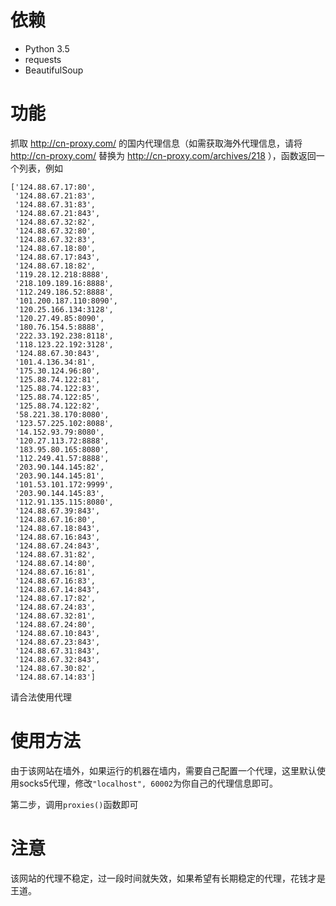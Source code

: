 # 依赖
 - Python 3.5
 - requests
 - BeautifulSoup
 
# 功能
抓取
http://cn-proxy.com/
的国内代理信息（如需获取海外代理信息，请将 http://cn-proxy.com/ 替换为 http://cn-proxy.com/archives/218 ），函数返回一个列表，例如

```
['124.88.67.17:80',
 '124.88.67.21:83',
 '124.88.67.31:83',
 '124.88.67.21:843',
 '124.88.67.32:82',
 '124.88.67.32:80',
 '124.88.67.32:83',
 '124.88.67.18:80',
 '124.88.67.17:843',
 '124.88.67.18:82',
 '119.28.12.218:8888',
 '218.109.189.16:8888',
 '112.249.186.52:8888',
 '101.200.187.110:8090',
 '120.25.166.134:3128',
 '120.27.49.85:8090',
 '180.76.154.5:8888',
 '222.33.192.238:8118',
 '118.123.22.192:3128',
 '124.88.67.30:843',
 '101.4.136.34:81',
 '175.30.124.96:80',
 '125.88.74.122:81',
 '125.88.74.122:83',
 '125.88.74.122:85',
 '125.88.74.122:82',
 '58.221.38.170:8080',
 '123.57.225.102:8088',
 '14.152.93.79:8080',
 '120.27.113.72:8888',
 '183.95.80.165:8080',
 '112.249.41.57:8888',
 '203.90.144.145:82',
 '203.90.144.145:81',
 '101.53.101.172:9999',
 '203.90.144.145:83',
 '112.91.135.115:8080',
 '124.88.67.39:843',
 '124.88.67.16:80',
 '124.88.67.18:843',
 '124.88.67.16:843',
 '124.88.67.24:843',
 '124.88.67.31:82',
 '124.88.67.14:80',
 '124.88.67.16:81',
 '124.88.67.16:83',
 '124.88.67.14:843',
 '124.88.67.17:82',
 '124.88.67.24:83',
 '124.88.67.32:81',
 '124.88.67.24:80',
 '124.88.67.10:843',
 '124.88.67.23:843',
 '124.88.67.31:843',
 '124.88.67.32:843',
 '124.88.67.30:82',
 '124.88.67.14:83']
 ```
 
请合法使用代理

# 使用方法
 
 由于该网站在墙外，如果运行的机器在墙内，需要自己配置一个代理，这里默认使用socks5代理，修改`"localhost", 60002`为你自己的代理信息即可。
 
 第二步，调用`proxies()`函数即可 
 
# 注意
 
 该网站的代理不稳定，过一段时间就失效，如果希望有长期稳定的代理，花钱才是王道。
